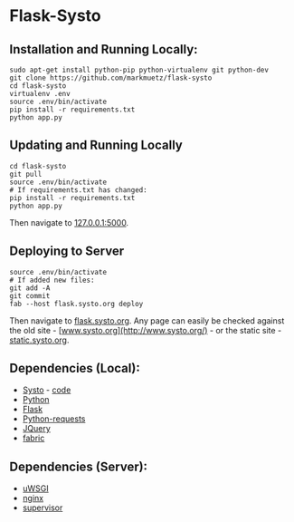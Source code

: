 # Flask-Systo

## Installation and Running Locally:

    sudo apt-get install python-pip python-virtualenv git python-dev
    git clone https://github.com/markmuetz/flask-systo
    cd flask-systo
    virtualenv .env
    source .env/bin/activate
    pip install -r requirements.txt
    python app.py

## Updating and Running Locally

    cd flask-systo
    git pull
    source .env/bin/activate
    # If requirements.txt has changed:
    pip install -r requirements.txt
    python app.py

Then navigate to [127.0.0.1:5000](http://127.0.0.1:5000).

## Deploying to Server

    source .env/bin/activate
    # If added new files:
    git add -A
    git commit
    fab --host flask.systo.org deploy

Then navigate to [flask.systo.org](http://flask.systo.org/). Any page can easily be checked against the old site - [www.systo.org](http://www.systo.org/) - or the static site - [static.systo.org](http://static.systo.org/).

## Dependencies (Local):

- [Systo](http://www.systo.org/) - [code](https://github.com/markmuetz/flask-systo)
- [Python](https://www.python.org/)
- [Flask](http://flask.pocoo.org/)
- [Python-requests](http://docs.python-requests.org/en/latest/)
- [JQuery](https://jquery.com/)
- [fabric](http://www.fabfile.org/)

## Dependencies (Server):

- [uWSGI](https://uwsgi-docs.readthedocs.org/en/latest/)
- [nginx](http://wiki.nginx.org/Main)
- [supervisor](http://supervisord.org/)
